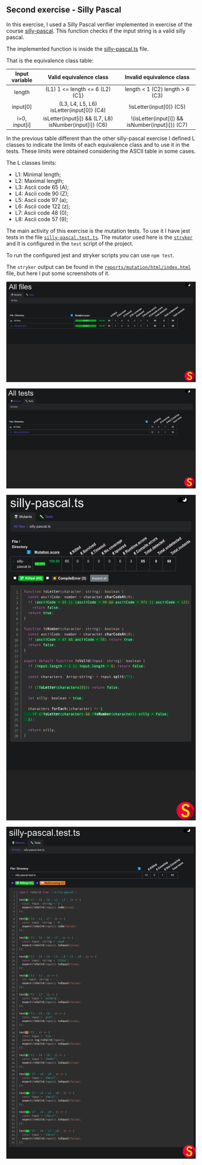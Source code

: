 ## Second exercise - Silly Pascal

In this exercise, I used a Silly Pascal verifier implemented in exercise of the course [silly-pascal](../silly-pascal/README.md). This function checks if the input string is a valid silly pascal.

The implemented function is inside the [silly-pascal.ts](src/silly-pascal.ts) file.

That is the equivalence class table:

| Input variable |                Valid equivalence class                 |            Invalid equivalence class             |
| :------------: | :----------------------------------------------------: | :----------------------------------------------: |
|     length     |            (L1) 1 <= length <= 6 (L2) (C1)             |         length < 1 (C2) length > 6 (C3)          |
|    input[0]    |        (L3, L4, L5, L6) isLetter(input[0]) (C4)        |             !isLetter(input[0]) (C5)             |
| i>0, input[i]  | isLetter(input[i]) && (L7, L8) isNumber(input[i]) (C6) | !(isLetter(input[i]) && isNumber(input[i])) (C7) |

In the previous table different than the other silly-pascal exercise I defined L classes to indicate the limits of each equivalence class and to use it in the tests. These limits were obtained considering the ASCII table in some cases.

The L classes limits:

- L1: Minimal length;
- L2: Maximal length;
- L3: Ascii code 65 (A);
- L4: Ascii code 90 (Z);
- L5: Ascii code 97 (a);
- L6: Ascii code 122 (z);
- L7: Ascii code 48 (0);
- L8: Ascii code 57 (9);

The main activity of this exercise is the mutation tests. To use it I have jest tests in the file [`silly-pascal.test.ts`](src/silly-pascal.test.ts). The mutator used here is the [`stryker`](https://stryker-mutator.io/) and it is configured in the `test` script of the project.

To run the configured jest and stryker scripts you can use `npm test`.

The `stryker` output can be found in the [`reports/mutation/html/index.html`](reports/mutation/html/index.html) file, but here I put some screenshots of it.

![stryker_mutants_report.png](stryker_mutants_report.png)

![stryker_mutants_tests.png](stryker_mutants_tests.png)

![stryker_silly_pascal_mutations.png](stryker_silly_pascal_mutations.png)

![stryker_mutations_tests.png](stryker_mutations_tests.png)
